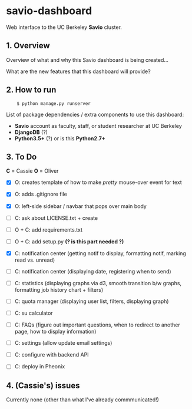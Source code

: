# savio-dashboard

Web interface to the UC Berkeley **Savio** cluster.

## 1. Overview

Overview of what and why this Savio dashboard is being created...

What are the new features that this dashboard will provide?

## 2. How to run

```
    $ python manage.py runserver
```

List of package dependencies / extra components to use this dashboard:

- **Savio** account as faculty, staff, or student researcher at UC Berkeley
- **DjangoDB** (?)
- **Python3.5+** (?) or is this **Python2.7+**

## 3. To Do

**C** = Cassie
**O** = Oliver

- [X] O: creates template of how to make *pretty* mouse-over event for text
- [X] O: adds .gitignore file
- [X] O: left-side sidebar / navbar that pops over main body 
- [ ] C: ask about LICENSE.txt  + create
- [ ] O + C: add requirements.txt
- [ ] O + C: add setup.py **(? is this part needed ?)**

- [x] C: notification center (getting notif to display, formatting notif, marking read vs. unread)
- [ ] C: notification center (displaying date, registering when to send)
- [ ] C: statistics (displaying graphs via d3, smooth transition b/w graphs, formatting job history chart + filters)
- [ ] C: quota manager (displaying user list, filters, displaying graph)
- [ ] C: su calculator
- [ ] C: FAQs (figure out important questions, when to redirect to another page, how to display information)
- [ ] C: settings (allow update email settings)
- [ ] C: configure with backend API
- [ ] C: deploy in Pheonix

## 4. (Cassie's) issues

Currently none (other than what I've already commmunicated!)
